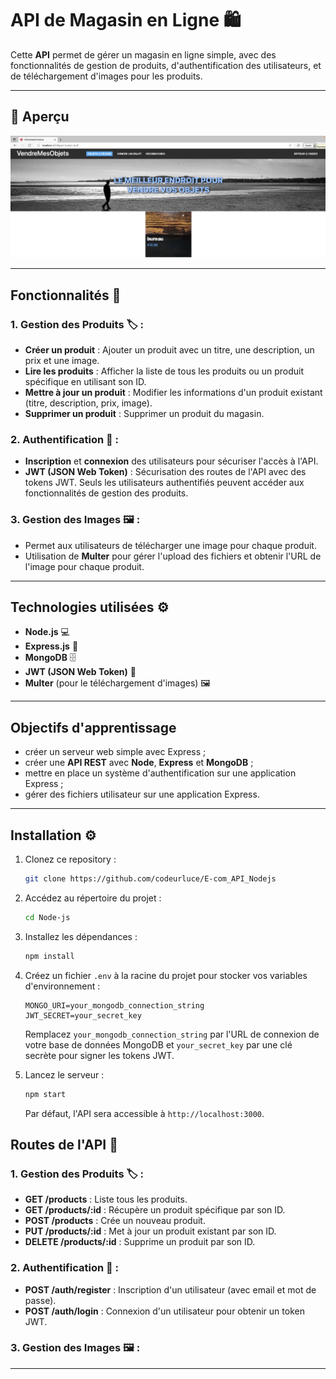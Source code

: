 # API de Magasin en Ligne 🛍️

Cette **API** permet de gérer un magasin en ligne simple, avec des fonctionnalités de gestion de produits, d'authentification des utilisateurs, et de téléchargement d'images pour les produits.

---

## 📸 Aperçu

![Aperçu du site](ecom_img.png) 

---

## Fonctionnalités 🚀

### 1. **Gestion des Produits** 🏷️ :

* **Créer un produit** : Ajouter un produit avec un titre, une description, un prix et une image.
* **Lire les produits** : Afficher la liste de tous les produits ou un produit spécifique en utilisant son ID.
* **Mettre à jour un produit** : Modifier les informations d'un produit existant (titre, description, prix, image).
* **Supprimer un produit** : Supprimer un produit du magasin.

### 2. **Authentification** 🔑 :

* **Inscription** et **connexion** des utilisateurs pour sécuriser l'accès à l'API.
* **JWT (JSON Web Token)** : Sécurisation des routes de l'API avec des tokens JWT. Seuls les utilisateurs authentifiés peuvent accéder aux fonctionnalités de gestion des produits.

### 3. **Gestion des Images** 🖼️ :

* Permet aux utilisateurs de télécharger une image pour chaque produit.
* Utilisation de **Multer** pour gérer l'upload des fichiers et obtenir l'URL de l'image pour chaque produit.

---

## Technologies utilisées ⚙️

* **Node.js** 💻
* **Express.js** 🚀
* **MongoDB** 🗄️
* **JWT (JSON Web Token)** 🔐
* **Multer** (pour le téléchargement d'images) 🖼️

---

## Objectifs d'apprentissage
- créer un serveur web simple avec Express ;
- créer une **API REST** avec **Node**, **Express** et **MongoDB** ;
- mettre en place un système d'authentification sur une application Express ;
- gérer des fichiers utilisateur sur une application Express.

---

## Installation ⚙️

1. Clonez ce repository :

   ```bash
   git clone https://github.com/codeurluce/E-com_API_Nodejs
   ```

2. Accédez au répertoire du projet :

   ```bash
   cd Node-js
   ```

3. Installez les dépendances :

   ```bash
   npm install
   ```

4. Créez un fichier `.env` à la racine du projet pour stocker vos variables d'environnement :

   ```plaintext
   MONGO_URI=your_mongodb_connection_string
   JWT_SECRET=your_secret_key
   ```

   Remplacez `your_mongodb_connection_string` par l'URL de connexion de votre base de données MongoDB et `your_secret_key` par une clé secrète pour signer les tokens JWT.

5. Lancez le serveur :

   ```bash
   npm start
   ```

   Par défaut, l'API sera accessible à `http://localhost:3000`.

## Routes de l'API 📡

### 1. **Gestion des Produits** 🏷️ :

* **GET /products** : Liste tous les produits.
* **GET /products/\:id** : Récupère un produit spécifique par son ID.
* **POST /products** : Crée un nouveau produit.
* **PUT /products/\:id** : Met à jour un produit existant par son ID.
* **DELETE /products/\:id** : Supprime un produit par son ID.

### 2. **Authentification** 🔑 :

* **POST /auth/register** : Inscription d'un utilisateur (avec email et mot de passe).
* **POST /auth/login** : Connexion d'un utilisateur pour obtenir un token JWT.

### 3. **Gestion des Images** 🖼️ :

---
